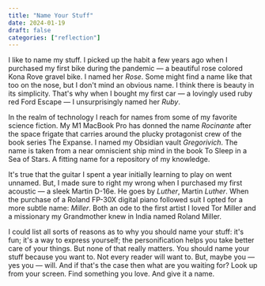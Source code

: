 ```yaml
---
title: "Name Your Stuff"
date: 2024-01-19
draft: false
categories: ["reflection"]
---
```


I like to name my stuff. I picked up the habit a few years ago when I purchased my first bike during the pandemic — a beautiful rose colored Kona Rove gravel bike. I named her _Rose_. Some might find a name like that too on the nose, but I don't mind an obvious name. I think there is beauty in its simplicity. That's why when I bought my first car — a lovingly used ruby red Ford Escape — I unsurprisingly named her _Ruby_.

In the realm of technology I reach for names from some of my favorite science fiction. My M1 MacBook Pro has donned the name _Rocinante_ after the space frigate that carries around the plucky protagonist crew of the book series The Expanse. I named my Obsidian vault _Gregorivich_. The name is taken from a near omniscient ship mind in the book To Sleep in a Sea of Stars. A fitting name for a repository of my knowledge.

It's true that the guitar I spent a year initially learning to play on went unnamed. But, I made sure to right my wrong when I purchased my first acoustic — a sleek Martin D-16e. He goes by _Luther_, Martin _Luther_. When the purchase of a Roland FP-30X digital piano followed suit I opted for a more subtle name: _Miller_. Both an ode to the first artist I loved Tor Miller and a missionary my Grandmother knew in India named Roland Miller.

I could list all sorts of reasons as to why you should name your stuff: it's fun; it's a way to express yourself; the personification helps you take better care of your things. But none of that really matters. You should name your stuff because you want to. Not every reader will want to. But, maybe you — yes you — will. And if that's the case then what are you waiting for? Look up from your screen. Find something you love. And give it a name.
